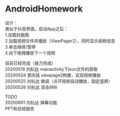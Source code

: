# AndroidHomework  
设计：  
类似于抖音界面，启动App之后：  
1.加载封面图  
2.加载视频文件并播放（ViewPager2），同时显示视频信息  
3.单击继续/暂停  
4.向下拖拽播放下一个视频  
  
目前已经完成（接力完成）  
20200519 刘杭达 mainactivity下json文件的获取  
20200524 曾庆喆 viewpage2构建，实现视频播放  
20200525 刘杭达 微调（点开视频自动播放，固定竖屏）  
20200526 刘杭达 双击666  
  
TODO  
20200601 刘杭达 弹幕功能  
PPT和总结报告  
